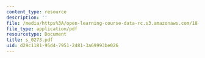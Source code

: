```yaml
---
content_type: resource
description: ''
file: /media/https%3A/open-learning-course-data-rc.s3.amazonaws.com/18-996-random-matrix-theory-and-its-applications-spring-2004/d29c118195d4795124813a69993be026_s_0273.pdf
file_type: application/pdf
resourcetype: Document
title: s_0273.pdf
uid: d29c1181-95d4-7951-2481-3a69993be026
---
```

